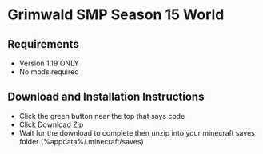 # Grimwald SMP Season 15 World

## Requirements
- Version 1.19 ONLY
- No mods required

## Download and Installation Instructions
- Click the green button near the top that says code
- Click Download Zip
- Wait for the download to complete then unzip into your minecraft saves folder (%appdata%/.minecraft/saves)
